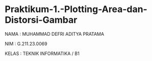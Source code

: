 # Praktikum-1.-Plotting-Area-dan-Distorsi-Gambar
NAMA  : MUHAMMAD DEFRI ADITYA PRATAMA

NIM   : G.211.23.0069

KELAS : TEKNIK INFORMATIKA / B1 
